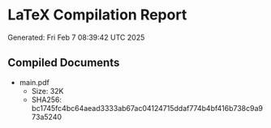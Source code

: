 # LaTeX Compilation Report
Generated: Fri Feb  7 08:39:42 UTC 2025
## Compiled Documents
- main.pdf
  - Size: 32K
  - SHA256: bc1745fc4bc64aead3333ab67ac04124715ddaf774b4bf416b738c9a973a5240
